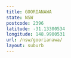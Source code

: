 ```yaml
---
title: GOORIANAWA
state: NSW
postcode: 2396
latitude: -31.13300534
longitude: 148.9900531
url: /nsw/goorianawa/
layout: suburb
---
```

